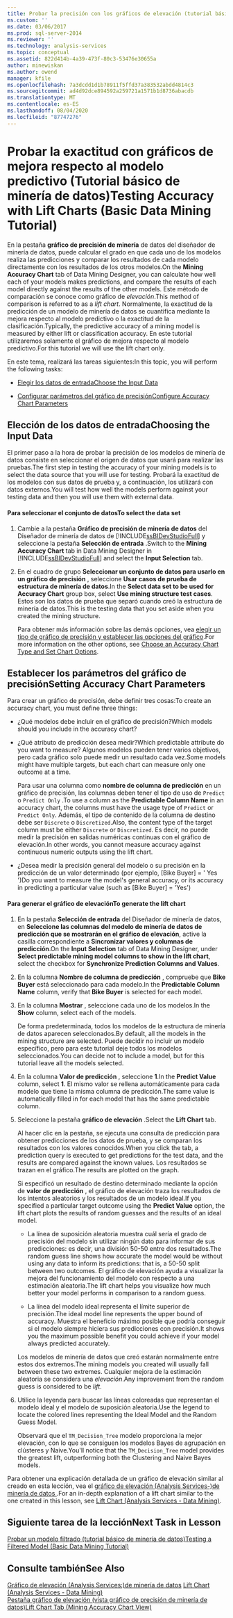 ```yaml
---
title: Probar la precisión con los gráficos de elevación (tutorial básico de minería de datos) | Microsoft Docs
ms.custom: ''
ms.date: 03/06/2017
ms.prod: sql-server-2014
ms.reviewer: ''
ms.technology: analysis-services
ms.topic: conceptual
ms.assetid: 822d414b-4a39-473f-80c3-53476e30655a
author: minewiskan
ms.author: owend
manager: kfile
ms.openlocfilehash: 7a3dcdd1d1b78911f5ffd37a383532abdd4814c3
ms.sourcegitcommit: ad4d92dce894592a259721a1571b1d8736abacdb
ms.translationtype: MT
ms.contentlocale: es-ES
ms.lasthandoff: 08/04/2020
ms.locfileid: "87747276"
---
```

# <a name="testing-accuracy-with-lift-charts-basic-data-mining-tutorial"></a><span data-ttu-id="515d7-102">Probar la exactitud con gráficos de mejora respecto al modelo predictivo (Tutorial básico de minería de datos)</span><span class="sxs-lookup"><span data-stu-id="515d7-102">Testing Accuracy with Lift Charts (Basic Data Mining Tutorial)</span></span>
  <span data-ttu-id="515d7-103">En la pestaña **gráfico de precisión de minería** de datos del diseñador de minería de datos, puede calcular el grado en que cada uno de los modelos realiza las predicciones y comparar los resultados de cada modelo directamente con los resultados de los otros modelos.</span><span class="sxs-lookup"><span data-stu-id="515d7-103">On the **Mining Accuracy Chart** tab of Data Mining Designer, you can calculate how well each of your models makes predictions, and compare the results of each model directly against the results of the other models.</span></span> <span data-ttu-id="515d7-104">Este método de comparación se conoce como gráfico de *elevación*.</span><span class="sxs-lookup"><span data-stu-id="515d7-104">This method of comparison is referred to as a *lift chart*.</span></span> <span data-ttu-id="515d7-105">Normalmente, la exactitud de la predicción de un modelo de minería de datos se cuantifica mediante la mejora respecto al modelo predictivo o la exactitud de la clasificación.</span><span class="sxs-lookup"><span data-stu-id="515d7-105">Typically, the predictive accuracy of a mining model is measured by either lift or classification accuracy.</span></span> <span data-ttu-id="515d7-106">En este tutorial utilizaremos solamente el gráfico de mejora respecto al modelo predictivo.</span><span class="sxs-lookup"><span data-stu-id="515d7-106">For this tutorial we will use the lift chart only.</span></span>  
  
 <span data-ttu-id="515d7-107">En este tema, realizará las tareas siguientes:</span><span class="sxs-lookup"><span data-stu-id="515d7-107">In this topic, you will perform the following tasks:</span></span>  
  
-   [<span data-ttu-id="515d7-108">Elegir los datos de entrada</span><span class="sxs-lookup"><span data-stu-id="515d7-108">Choose the Input Data</span></span>](#BKMK_InputData)  
  
-   [<span data-ttu-id="515d7-109">Configurar parámetros del gráfico de precisión</span><span class="sxs-lookup"><span data-stu-id="515d7-109">Configure Accuracy Chart Parameters</span></span>](#BKMK_Selecting)  
  
##  <a name="choosing-the-input-data"></a><a name="BKMK_InputData"></a><span data-ttu-id="515d7-110">Elección de los datos de entrada</span><span class="sxs-lookup"><span data-stu-id="515d7-110">Choosing the Input Data</span></span>  
 <span data-ttu-id="515d7-111">El primer paso a la hora de probar la precisión de los modelos de minería de datos consiste en seleccionar el origen de datos que usará para realizar las pruebas.</span><span class="sxs-lookup"><span data-stu-id="515d7-111">The first step in testing the accuracy of your mining models is to select the data source that you will use for testing.</span></span> <span data-ttu-id="515d7-112">Probará la exactitud de los modelos con sus datos de prueba y, a continuación, los utilizará con datos externos.</span><span class="sxs-lookup"><span data-stu-id="515d7-112">You will test how well the models perform against your testing data and then you will use them with external data.</span></span>  
  
#### <a name="to-select-the-data-set"></a><span data-ttu-id="515d7-113">Para seleccionar el conjunto de datos</span><span class="sxs-lookup"><span data-stu-id="515d7-113">To select the data set</span></span>  
  
1.  <span data-ttu-id="515d7-114">Cambie a la pestaña **Gráfico de precisión de minería de datos** del Diseñador de minería de datos de [!INCLUDE[ssBIDevStudioFull](../includes/ssbidevstudiofull-md.md)] y seleccione la pestaña **Selección de entrada** .</span><span class="sxs-lookup"><span data-stu-id="515d7-114">Switch to the **Mining Accuracy Chart** tab in Data Mining Designer in [!INCLUDE[ssBIDevStudioFull](../includes/ssbidevstudiofull-md.md)] and select the **Input Selection** tab.</span></span>  
  
2.  <span data-ttu-id="515d7-115">En el cuadro de grupo **Seleccionar un conjunto de datos para usarlo en un gráfico de precisión** , seleccione **Usar casos de prueba de estructura de minería de datos**.</span><span class="sxs-lookup"><span data-stu-id="515d7-115">In the **Select data set to be used for Accuracy Chart** group box, select **Use mining structure test cases**.</span></span> <span data-ttu-id="515d7-116">Estos son los datos de prueba que separó cuando creó la estructura de minería de datos.</span><span class="sxs-lookup"><span data-stu-id="515d7-116">This is the testing data that you set aside when you created the mining structure.</span></span>  
  
     <span data-ttu-id="515d7-117">Para obtener más información sobre las demás opciones, vea [elegir un tipo de gráfico de precisión y establecer las opciones del gráfico](../../2014/analysis-services/data-mining/choose-an-accuracy-chart-type-and-set-chart-options.md).</span><span class="sxs-lookup"><span data-stu-id="515d7-117">For more information on the other options, see [Choose an Accuracy Chart Type and Set Chart Options](../../2014/analysis-services/data-mining/choose-an-accuracy-chart-type-and-set-chart-options.md).</span></span>  
  
##  <a name="setting-accuracy-chart-parameters"></a><a name="BKMK_Selecting"></a><span data-ttu-id="515d7-118">Establecer los parámetros del gráfico de precisión</span><span class="sxs-lookup"><span data-stu-id="515d7-118">Setting Accuracy Chart Parameters</span></span>  
 <span data-ttu-id="515d7-119">Para crear un gráfico de precisión, debe definir tres cosas:</span><span class="sxs-lookup"><span data-stu-id="515d7-119">To create an accuracy chart, you must define three things:</span></span>  
  
-   <span data-ttu-id="515d7-120">¿Qué modelos debe incluir en el gráfico de precisión?</span><span class="sxs-lookup"><span data-stu-id="515d7-120">Which models should you include in the accuracy chart?</span></span>  
  
-   <span data-ttu-id="515d7-121">¿Qué atributo de predicción desea medir?</span><span class="sxs-lookup"><span data-stu-id="515d7-121">Which predictable attribute do you want to measure?</span></span> <span data-ttu-id="515d7-122">Algunos modelos pueden tener varios objetivos, pero cada gráfico solo puede medir un resultado cada vez.</span><span class="sxs-lookup"><span data-stu-id="515d7-122">Some models might have multiple targets, but each chart can measure only one outcome at a time.</span></span>  
  
     <span data-ttu-id="515d7-123">Para usar una columna como **nombre de columna de predicción** en un gráfico de precisión, las columnas deben tener el tipo de uso de `Predict` o `Predict Only` .</span><span class="sxs-lookup"><span data-stu-id="515d7-123">To use a column as the **Predictable Column Name** in an accuracy chart, the columns must have the usage type of `Predict` or `Predict Only`.</span></span> <span data-ttu-id="515d7-124">Además, el tipo de contenido de la columna de destino debe ser `Discrete` o `Discretized`.</span><span class="sxs-lookup"><span data-stu-id="515d7-124">Also, the content type of the target column must be either `Discrete` or `Discretized`.</span></span> <span data-ttu-id="515d7-125">Es decir, no puede medir la precisión en salidas numéricas continuas con el gráfico de elevación.</span><span class="sxs-lookup"><span data-stu-id="515d7-125">In other words, you cannot measure accuracy against continuous numeric outputs using the lift chart.</span></span>  
  
-   <span data-ttu-id="515d7-126">¿Desea medir la precisión general del modelo o su precisión en la predicción de un valor determinado (por ejemplo, [Bike Buyer] = ' Yes ')</span><span class="sxs-lookup"><span data-stu-id="515d7-126">Do you want to measure the model's general accuracy, or its accuracy  in predicting a particular value (such as [Bike Buyer] = 'Yes')</span></span>  
  
#### <a name="to-generate-the-lift-chart"></a><span data-ttu-id="515d7-127">Para generar el gráfico de elevación</span><span class="sxs-lookup"><span data-stu-id="515d7-127">To generate the lift chart</span></span>  
  
1.  <span data-ttu-id="515d7-128">En la pestaña **Selección de entrada** del Diseñador de minería de datos, en **Seleccione las columnas del modelo de minería de datos de predicción que se mostrarán en el gráfico de elevación**, active la casilla correspondiente a **Sincronizar valores y columnas de predicción**.</span><span class="sxs-lookup"><span data-stu-id="515d7-128">On the **Input Selection** tab of Data Mining Designer, under **Select predictable mining model columns to show in the lift chart**, select the checkbox for **Synchronize Prediction Columns and Values**.</span></span>  
  
2.  <span data-ttu-id="515d7-129">En la columna **Nombre de columna de predicción** , compruebe que **Bike Buyer** está seleccionado para cada modelo.</span><span class="sxs-lookup"><span data-stu-id="515d7-129">In the **Predictable Column Name** column, verify that **Bike Buyer** is selected for each model.</span></span>  
  
3.  <span data-ttu-id="515d7-130">En la columna **Mostrar** , seleccione cada uno de los modelos.</span><span class="sxs-lookup"><span data-stu-id="515d7-130">In the **Show** column, select each of the models.</span></span>  
  
     <span data-ttu-id="515d7-131">De forma predeterminada, todos los modelos de la estructura de minería de datos aparecen seleccionados.</span><span class="sxs-lookup"><span data-stu-id="515d7-131">By default, all the models in the mining structure are selected.</span></span> <span data-ttu-id="515d7-132">Puede decidir no incluir un modelo específico, pero para este tutorial deje todos los modelos seleccionados.</span><span class="sxs-lookup"><span data-stu-id="515d7-132">You can decide not to include a model, but for this tutorial leave all the models selected.</span></span>  
  
4.  <span data-ttu-id="515d7-133">En la columna **Valor de predicción** , seleccione **1**.</span><span class="sxs-lookup"><span data-stu-id="515d7-133">In the **Predict Value** column, select **1**.</span></span> <span data-ttu-id="515d7-134">El mismo valor se rellena automáticamente para cada modelo que tiene la misma columna de predicción.</span><span class="sxs-lookup"><span data-stu-id="515d7-134">The same value is automatically filled in for each model that has the same predictable column.</span></span>  
  
5.  <span data-ttu-id="515d7-135">Seleccione la pestaña **gráfico de elevación** .</span><span class="sxs-lookup"><span data-stu-id="515d7-135">Select the **Lift Chart** tab.</span></span>  
  
     <span data-ttu-id="515d7-136">Al hacer clic en la pestaña, se ejecuta una consulta de predicción para obtener predicciones de los datos de prueba, y se comparan los resultados con los valores conocidos.</span><span class="sxs-lookup"><span data-stu-id="515d7-136">When you click the tab, a prediction query is executed to get predictions for the test data, and the results are compared against the known values.</span></span> <span data-ttu-id="515d7-137">Los resultados se trazan en el gráfico.</span><span class="sxs-lookup"><span data-stu-id="515d7-137">The results are plotted on the graph.</span></span>  
  
     <span data-ttu-id="515d7-138">Si especificó un resultado de destino determinado mediante la opción de **valor de predicción** , el gráfico de elevación traza los resultados de los intentos aleatorios y los resultados de un modelo ideal.</span><span class="sxs-lookup"><span data-stu-id="515d7-138">If you specified a particular target outcome using the **Predict Value** option, the lift chart plots the results of random guesses and the results of an ideal model.</span></span>  
  
    -   <span data-ttu-id="515d7-139">La línea de suposición aleatoria muestra cuál sería el grado de precisión del modelo sin utilizar ningún dato para informar de sus predicciones: es decir, una división 50-50 entre dos resultados.</span><span class="sxs-lookup"><span data-stu-id="515d7-139">The random guess line shows how accurate the model would be without using any data to inform its predictions: that is, a 50-50 split between two outcomes.</span></span> <span data-ttu-id="515d7-140">El gráfico de elevación ayuda a visualizar la mejora del funcionamiento del modelo con respecto a una estimación aleatoria.</span><span class="sxs-lookup"><span data-stu-id="515d7-140">The lift chart helps you visualize how much better your model performs in comparison to a random guess.</span></span>  
  
    -   <span data-ttu-id="515d7-141">La línea del modelo ideal representa el límite superior de precisión.</span><span class="sxs-lookup"><span data-stu-id="515d7-141">The ideal model line represents the upper bound of accuracy.</span></span> <span data-ttu-id="515d7-142">Muestra el beneficio máximo posible que podría conseguir si el modelo siempre hiciera sus predicciones con precisión.</span><span class="sxs-lookup"><span data-stu-id="515d7-142">It shows you the maximum possible benefit you could achieve if your model always predicted accurately.</span></span>  
  
     <span data-ttu-id="515d7-143">Los modelos de minería de datos que creó estarán normalmente entre estos dos extremos.</span><span class="sxs-lookup"><span data-stu-id="515d7-143">The mining models you created will usually fall between these two extremes.</span></span> <span data-ttu-id="515d7-144">Cualquier mejora de la estimación aleatoria se considera una *elevación*.</span><span class="sxs-lookup"><span data-stu-id="515d7-144">Any improvement from the random guess is considered to be *lift*.</span></span>  
  
6.  <span data-ttu-id="515d7-145">Utilice la leyenda para buscar las líneas coloreadas que representan el modelo ideal y el modelo de suposición aleatoria.</span><span class="sxs-lookup"><span data-stu-id="515d7-145">Use the legend to locate the colored lines representing the Ideal Model and the Random Guess Model.</span></span>  
  
     <span data-ttu-id="515d7-146">Observará que el `TM_Decision_Tree` modelo proporciona la mejor elevación, con lo que se consiguen los modelos Bayes de agrupación en clústeres y Naive.</span><span class="sxs-lookup"><span data-stu-id="515d7-146">You'll notice that the `TM_Decision_Tree` model provides the greatest lift,  outperforming both the Clustering and Naive Bayes models.</span></span>  
  
 <span data-ttu-id="515d7-147">Para obtener una explicación detallada de un gráfico de elevación similar al creado en esta lección, vea el [gráfico de elevación &#40;Analysis Services-&#41;de minería de datos ](../../2014/analysis-services/data-mining/lift-chart-analysis-services-data-mining.md).</span><span class="sxs-lookup"><span data-stu-id="515d7-147">For an in-depth explanation of a lift chart similar to the one created in this lesson, see [Lift Chart &#40;Analysis Services - Data Mining&#41;](../../2014/analysis-services/data-mining/lift-chart-analysis-services-data-mining.md).</span></span>  
  
## <a name="next-task-in-lesson"></a><span data-ttu-id="515d7-148">Siguiente tarea de la lección</span><span class="sxs-lookup"><span data-stu-id="515d7-148">Next Task in Lesson</span></span>  
 [<span data-ttu-id="515d7-149">Probar un modelo filtrado &#40;tutorial básico de minería de datos&#41;</span><span class="sxs-lookup"><span data-stu-id="515d7-149">Testing a Filtered Model &#40;Basic Data Mining Tutorial&#41;</span></span>](../../2014/tutorials/testing-a-filtered-model-basic-data-mining-tutorial.md)  
  
## <a name="see-also"></a><span data-ttu-id="515d7-150">Consulte también</span><span class="sxs-lookup"><span data-stu-id="515d7-150">See Also</span></span>  
 <span data-ttu-id="515d7-151">[Gráfico de elevación &#40;Analysis Services:&#41;de minería de datos](../../2014/analysis-services/data-mining/lift-chart-analysis-services-data-mining.md) </span><span class="sxs-lookup"><span data-stu-id="515d7-151">[Lift Chart &#40;Analysis Services - Data Mining&#41;](../../2014/analysis-services/data-mining/lift-chart-analysis-services-data-mining.md) </span></span>  
 [<span data-ttu-id="515d7-152">Pestaña gráfico de elevación &#40;vista gráfico de precisión de minería de datos&#41;</span><span class="sxs-lookup"><span data-stu-id="515d7-152">Lift Chart Tab &#40;Mining Accuracy Chart View&#41;</span></span>](../../2014/analysis-services/lift-chart-tab-mining-accuracy-chart-view.md)  
  
  
